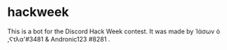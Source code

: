 # hackweek
This is a bot for the Discord Hack Week contest. It was made by Ἱάσων ὁ ,Ϛτλα'#3481 &amp; Andronic123 #8281 .

